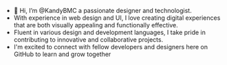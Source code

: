 - 👋 Hi, I’m @KandyBMC a passionate designer and technologist.
- With experience in web design and UI, I love creating digital experiences that are both visually appealing and functionally effective.
- Fluent in various design and development languages, I take pride in contributing to innovative and collaborative projects.
- I'm excited to connect with fellow developers and designers here on GitHub to learn and grow together
